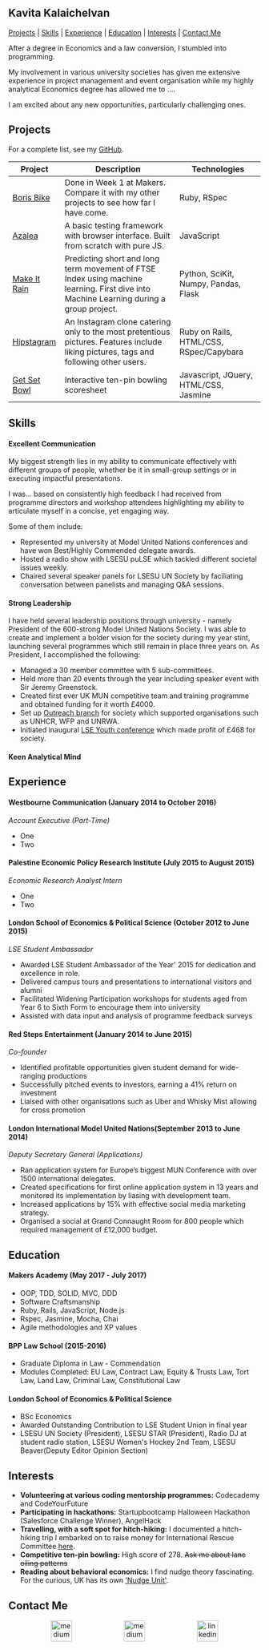 ## Kavita Kalaichelvan

[Projects](#projects) | [Skills](#skills) | [Experience](#experience) | [Education](#education) | [Interests](#interests) | [Contact Me](#contact-me)

After a degree in Economics and a law conversion, I stumbled into programming. 

My involvement in various university societies has given me extensive experience in project management and event organisation while my highly analytical Economics degree has allowed me to .... 


I am excited about any new opportunities, particularly challenging ones. 

## Projects 

For a complete list, see my [GitHub](https://github.com/kkavita92).

| Project   | Description | Technologies |
|---        |---         |---           |
| [Boris Bike](https://github.com/kkavita92/azalea) | Done in Week 1 at Makers. Compare it with my other projects to see how far I have come. | Ruby, RSpec |
| [Azalea](https://github.com/kkavita92/azalea) | A basic testing framework with browser interface. Built from scratch with pure JS. | JavaScript |
| [Make It Rain](https://github.com/tobywinter/makeitrain) | Predicting short and long term movement of FTSE Index using machine learning. First dive into Machine Learning during a group project. | Python, SciKit, Numpy, Pandas, Flask |
| [Hipstagram](https://github.com/kkavita92/instagram-challenge) | An Instagram clone catering only to the most pretentious pictures. Features include liking pictures, tags and following other users. |  Ruby on Rails, HTML/CSS, RSpec/Capybara |
| [Get Set Bowl](https://github.com/kkavita92/bowling-challenge) | Interactive ten-pin bowling scoresheet | Javascript, JQuery, HTML/CSS, Jasmine |


## Skills

#### Excellent Communication 

My biggest strength lies in my ability to communicate effectively with different groups of people, whether be it in small-group settings or in executing impactful presentations. 

I was... based on consistently high feedback I had received from programme directors and workshop attendees highlighting my ability to articulate myself in a concise, yet engaging way. 

Some of them include: 

* Represented my university at Model United Nations conferences and have won Best/Highly Commended delegate awards. 
* Hosted a radio show with LSESU puLSE which tackled different societal issues weekly. 
* Chaired several speaker panels for LSESU UN Society by faciliating conversation between panelists and managing Q&A sessions. 


#### Strong Leadership 

I have held several leadership positions through university - namely President of the 600-strong Model United Nations Society. 
I was able to create and implement a bolder vision for the society during my year stint, launching several programmes which still remain in place three years on. As President, I accomplished the following: 

* Managed a 30 member committee with 5 sub-committees.  
* Held more than 20 events through the year including speaker event with Sir Jeremy Greenstock.
* Created first ever UK MUN competitive team and training programme and obtained funding for it worth £4000.
* Set up [Outreach branch](http://www.lsesuunsoc.com/outreach) for society which supported organisations such as UNHCR, WFP and UNRWA.
* Initiated inaugural [LSE Youth conference](http://www.lsesuunsoc.com/youthmun-conference-2017/) which made profit of £468 for society.


#### Keen Analytical Mind






## Experience

#### Westbourne Communication (January 2014 to October 2016)    
*Account Executive (Part-Time)*  
* One
* Two

#### Palestine Economic Policy Research Institute (July 2015 to August 2015)   
*Economic Research Analyst Intern*  
* One  
* Two 

#### London School of Economics & Political Science (October 2012 to June 2015)   
*LSE Student Ambassador*
* Awarded LSE Student Ambassador of the Year' 2015 for dedication and excellence in role. 
* Delivered campus tours and presentations to international visitors and alumni
* Facilitated Widening Participation workshops for students aged from Year 6 to Sixth Form to encourage them into university
* Assisted with data input and analysis of programme feedback surveys

#### Red Steps Entertainment (January 2014 to June 2015)   
*Co-founder*  
* Identified profitable opportunities given student demand for wide-ranging productions
* Successfully pitched events to investors, earning a 41% return on investment 
* Liaised with other organisations such as Uber and Whisky Mist allowing for cross promotion 

#### London International Model United Nations(September 2013 to June 2014)   
*Deputy Secretary General (Applications)*
* Ran application system for Europe’s biggest MUN Conference with over 1500 international delegates.
* Created specifications for first online application system in 13 years and monitored its implementation by liasing with development team.
* Increased applications by 15% with effective social media marketing strategy.
* Organised a social at Grand Connaught Room for 800 people which required management of £12,000 budget.


## Education

#### Makers Academy (May 2017 - July 2017)

- OOP, TDD, SOLID, MVC, DDD
- Software Craftsmanship
- Ruby, Rails, JavaScript, Node.js
- Rspec, Jasmine, Mocha, Chai 
- Agile methodologies and XP values

#### BPP Law School (2015-2016)

- Graduate Diploma in Law - Commendation 
- Modules Completed: EU Law, Contract Law, Equity & Trusts Law, Tort Law, Land Law, Criminal Law, Constitutional Law

#### London School of Economics & Political Science 

- BSc Economics 
- Awarded Outstanding Contribution to LSE Student Union in final year
- LSESU UN Society (President), LSESU STAR (President), Radio DJ at student radio station, LSESU Women's Hockey 2nd Team, LSESU Beaver(Deputy Editor Opinion Section)


## Interests
* **Volunteering at various coding mentorship programmes:** Codecademy and CodeYourFuture
* **Participating in hackathons:** Startupbootcamp Halloween Hackathon (Salesforce Challenge Winner), AngelHack 
* **Travelling, with a soft spot for hitch-hiking:** I documented a hitch-hiking trip I embarked on to raise money for International Rescue Committee [here](https://www.facebook.com/HitchBuskAroundEurope/). 
* **Competitive ten-pin bowling:** High score of 278. ~~Ask me about lane oiling patterns~~
* **Reading about behavioral economics:** I find nudge theory fascinating. For the curious, UK has its own ['Nudge Unit'](http://www.behaviouralinsights.co.uk/).

## Contact Me
<p align="center">

<a href="mailto:kkavita92@gmail.com">
<img src="https://cdn2.iconfinder.com/data/icons/social-icons-circular-color/512/gmail-128.png" alt="medium" hspace="50" height="42" width="42"></a>

<a href="https://medium.com/@kkavita92">
<img src="https://static1.squarespace.com/static/53457bcae4b0bc890d496d14/t/568ebeee4bf118e7ef8dbef3/1452195567236/medium_logo_detail_icon.png?format=300w" alt="medium" hspace="50" height="42" width="42"></a>

<a href="https://www.linkedin.com/in/kavita-kalaichelvan-06744a62/">
<img src="https://www.iconfinder.com/data/icons/free-social-icons/67/linkedin_circle_color-512.png" alt="linkedin" hspace="50" height="42" width="42"></a>

</p>

